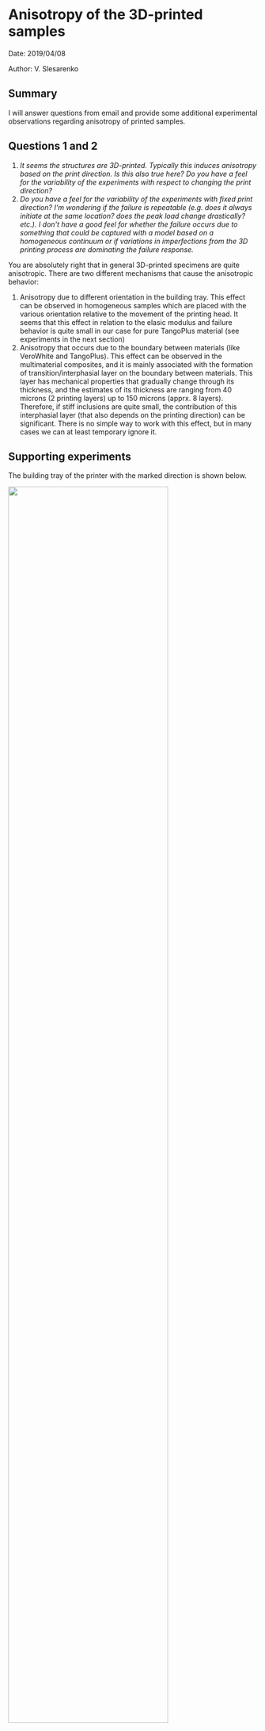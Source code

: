 # Anisotropy of the 3D-printed samples
Date: 2019/04/08

Author: V. Slesarenko
## Summary 
I will answer questions from email and provide some additional experimental observations regarding anisotropy of printed samples.

## Questions 1 and 2 
1. _It seems the structures are 3D-printed. Typically this induces anisotropy based on the print direction. Is this also true here? Do you have a feel for the variability of the experiments with respect to changing the print direction?_ 
2. _Do you have a feel for the variability of the experiments with fixed print direction? I'm wondering if the failure is repeatable (e.g. does it always initiate at the same location? does the peak load change drastically? etc.). I don't have a good feel for whether the failure occurs due to something that could be captured with a model based on a homogeneous continuum or if variations in imperfections from the 3D printing process are dominating the failure response._

You are absolutely right that in general 3D-printed specimens are quite anisotropic. There are two different mechanisms that cause the anisotropic behavior: 
1. Anisotropy due to different orientation in the building tray. This effect can be observed in homogeneous samples which are placed with the various orientation relative to the movement of the printing head. It seems that this effect in relation to the elasic modulus and failure behavior is quite small in our case for pure TangoPlus material (see experiments in the next section)
2. Anisotropy that occurs due to the boundary between materials (like VeroWhite and TangoPlus). This effect can be observed in the multimaterial composites, and it is mainly associated with the formation of transition/interphasial layer on the boundary between materials. This layer has mechanical properties that gradually change through its thickness, and the estimates of its thickness are ranging from 40 microns (2 printing layers) up to 150 microns (apprx. 8 layers). Therefore, if stiff inclusions are quite small, the contribution of this interphasial layer (that also depends on the printing direction) can be significant. There is no simple way to work with this effect, but in many cases we can at least temporary ignore it. 

## Supporting experiments 
The building tray of the printer with the marked direction is shown below. 

<img src="images/objettray.jpg" width="80%" />

I printed three DENT samples with the notch length 3.6 mm (Design 1 from previous report) for each direction. Visually you can see the difference in the orientation on the videos. 

<p>
<video controls src="videos/phase2/cc_dec_wais2_w24_smallnotch_dirA_s1.mp4"  width="100%" /> 
</p>

<p>
<video controls src="videos/phase2/cc_dec_wais2_w24_smallnotch_dirB_s1.mp4"  width="100%" /> 
</p>

<img src="images/st_force_des1.png" width="80%" />

However suprisingly, all 6 specimens have very similar force-displacement curves. Moreover, closer inspection of the crack surface shows that even for specimens in B directions, the crack path does not necessary follow the boundary between print layers. **Therefore, the mechanical behavior of these homogeneous specimens can be considered as isotropic, and the failure occurs due to the intrinsic behaviour of material, rather than imperfections in 3D printing.**

Additionally I printed two specimens with holes (Design 3) for each of the directions. Their mechanical behavior is also very similar, and the corresponding force-displacement curves can be found below. You can also see a little discrepancy between failure behavior which may be caused by some small imperfections or by not ideal mounting of the specimens into the jigs. I don't think that this discrepancy is very important, because in general failure occurs in the same locations. 

<img src="images/st_force_des3.png" width="80%" />

<p>
<video controls src="videos/phase2/cc_dec_wais2_w24_twoholes_dirA_s1.mp4"  width="100%" /> 
</p>

<p>
<video controls src="videos/phase2/cc_dec_wais2_w24_twoholes_dirA_s2.mp4"  width="100%" /> 
</p>

<p>
<video controls src="videos/phase2/cc_dec_wais2_w24_twoholes_dirB_s1.mp4"  width="100%" /> 
</p>

<p>
<video controls src="videos/phase2/cc_dec_wais2_w24_twoholes_dirB_s2.mp4"  width="100%" /> 
</p>



## Question 3
_Does he have papers that discuss this or attempt to model this material? What additional complexity of the material do the constitutive models fail to predict sufficiently?_

These soft materials can withstand high elongation, but this is not a big problem. Yeoh or even neo-Hookean model desribes them quite well until the rate-dependency of their properties is taken into account. The stiffness and critical strain of failure may depend on the strain rate. While Young's modulus for TangoPlus is not very sensitive in the quasistatic regime, the difference in the critical strain is significant. We tried to describe the behavior of this material (without taking into accout failure) in [this paper](https://doi.org/10.1016/j.ijengsci.2017.11.011). The situation is even more complicated, when the mixed mode failure can happen. I refer you to the recent paper of our colleagues, in which TangoPlus material acts as the interface between stiff components ([link](https://doi.org/10.1016/j.jmps.2018.03.016)). **Therefore, we can do interesting experiments with composites, but we should be extremely careful here. In relation to the failure, we can, for instance, adopt models with energy limiters by Volokh (similar to the applied in the above mentioned paper for mixed modes) or any other failure model, which you are familiar with**

## Remark 1
_I agree with the idea that validation of a constitutive model for this material is likely quite complex. Since I'm not familiar with this material, I don't have a full understanding of the underlying complexity that is referenced. If the experimental variability is high, then I'm not sure what could be done here but if the variability is reasonably low then perhaps one could do the following: 1) Perform some simple tension experiments in order to obtain the undamaged properties. 2) Subsequent calibration of the parameter(s) governing fracture could be performed for some specific simple experiment like the ones you provided with failure. 3) Then, for different geometry, the model prediction could be compared to the experimental data._

As I see for now, the variability is quite low if we are taking into account all above mentioned issues. **Can we characterize material using DENT specimens with different notch length, as I did previously?**

## Remark 2
_Professor Waisman suggests that perhaps for some simple geometry (like the one provided with 3 inclusions) the geometric effect of the spacing or initial notch length could be parametrically studied._

Yes, we can actually do this. Let's initally focus on this problem, because it seems feasible for the first tests.

_A longer-term, significantly more difficult and complex option would be to optimize the shape of the inclusion phase in a two-phase composite (exactly like what you have) in order to maximize the fracture resistance. This has been previously explored without hyperelasticity in this reference for instance:_

I think that this study should be definitely guided from your side. Taking into account our restrictions, we need to select the structure we want to optimize. 

## Remark 3
_The thickness of 2.5mm seems to indicate that a plane-stress assumption would be more accurate if the simulations were performed in 2D (simply to reduce the computational expense). Most of the numerical models I am aware of for hyperelasticity can easily accomodate plane strain but I am not familiar enough with the implementation of a plane stress constraint with large deformations. I will need a little time in order to determine this._

I also don't see any problems with the implementation of hyperelasticity in plane stress. 

## Remark 4
_Finally, when I get some time I could look at trying to use an existing implementation of phase field fracture with hyperelasticity in 2D with a plane-strain assumption (which would introduce some inaccuracy) for one of the simple geometries you provided experimental results for. This would be just to see how far off the prediction is with regard to the failure pattern. Hopefully I will have some time soon to look at this._

It would be great if we could compare failure behavior or even strain field for the cases with inclusions. I will try to randomly play with different arrangements of the inclusions, but for comparison we definitely need the corresponding numerical implementation.

## Summary and future plans
It seems like we on the same page regarding future research. Let me try to obtain set of experimental results on the system with 3 inclusions, while you will look through the implementation of the appropriate models. 

Thanks a lot!




